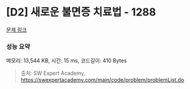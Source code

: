 # [D2] 새로운 불면증 치료법 - 1288 

[문제 링크](https://swexpertacademy.com/main/code/problem/problemDetail.do?contestProbId=AV18_yw6I9MCFAZN) 

### 성능 요약

메모리: 13,544 KB, 시간: 15 ms, 코드길이: 410 Bytes



> 출처: SW Expert Academy, https://swexpertacademy.com/main/code/problem/problemList.do